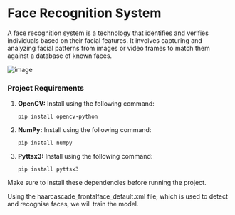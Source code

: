 # Face Recognition System
A face recognition system is a technology that identifies and verifies individuals based on their facial features. It involves capturing and analyzing facial patterns from images or video frames to match them against a database of known faces.

![image](https://github.com/Kaushal03/Face-Recognition-System/assets/67416597/ed482c9f-f0d9-4abe-98c9-4bbb21c7694b)

### Project Requirements

<ol>
<li><b>OpenCV:</b> Install using the following command:</li>
<pre><code>pip install opencv-python</code></pre>

<li><b>NumPy:</b> Install using the following command:</li>
<pre><code>pip install numpy</code></pre>

<li><b>Pyttsx3:</b> Install using the following command:</li>
<pre><code>pip install pyttsx3</code></pre>
</ol>

  <p>Make sure to install these dependencies before running the project.</p>


Using the haarcascade_frontalface_default.xml file, which is used to detect and recognise faces, we will train the model.
